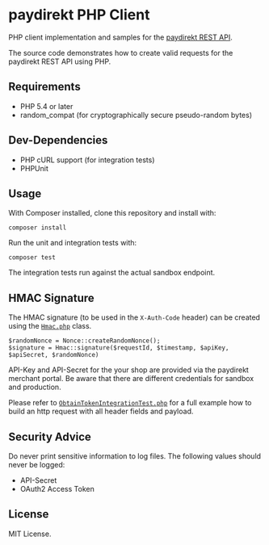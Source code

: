 # paydirekt PHP Client

PHP client implementation and samples for the [paydirekt REST API](https://www.paydirekt.de/haendler/merchant-api.html).

The source code demonstrates how to create valid requests for the paydirekt REST API using PHP.


## Requirements
* PHP 5.4 or later
* random_compat (for cryptographically secure pseudo-random bytes)


## Dev-Dependencies
* PHP cURL support (for integration tests)
* PHPUnit


## Usage
With Composer installed, clone this repository and install with:

```
composer install
```

Run the unit and integration tests with:

```
composer test
```

The integration tests run against the actual sandbox endpoint.


## HMAC Signature
The HMAC signature (to be used in the `X-Auth-Code` header) can be created using the [`Hmac.php`](src/Paydirekt/Client/Security/Hmac.php) class.

```
$randomNonce = Nonce::createRandomNonce();
$signature = Hmac::signature($requestId, $timestamp, $apiKey, $apiSecret, $randomNonce)
```

API-Key and API-Secret for the your shop are provided via the paydirekt merchant portal. Be aware that there are different credentials for sandbox and production.

Please refer to [`ObtainTokenIntegrationTest.php`](test/Paydirekt/Client/ObtainTokenIntegrationTest.php) for a full example how to build an http request with all header fields and payload.


## Security Advice
Do never print sensitive information to log files. The following values should never be logged:

* API-Secret
* OAuth2 Access Token


## License
MIT License.
